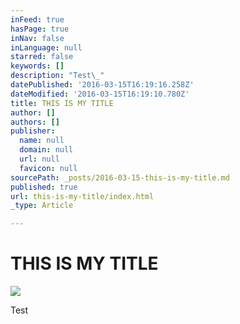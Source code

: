 ```yaml
---
inFeed: true
hasPage: true
inNav: false
inLanguage: null
starred: false
keywords: []
description: "Test\_"
datePublished: '2016-03-15T16:19:16.258Z'
dateModified: '2016-03-15T16:19:10.780Z'
title: THIS IS MY TITLE
author: []
authors: []
publisher:
  name: null
  domain: null
  url: null
  favicon: null
sourcePath: _posts/2016-03-15-this-is-my-title.md
published: true
url: this-is-my-title/index.html
_type: Article

---
```

# THIS IS MY TITLE
![](https://the-grid-user-content.s3-us-west-2.amazonaws.com/6c1495e6-9ca0-47a9-aa29-1a7afbdb019d.jpg)

Test